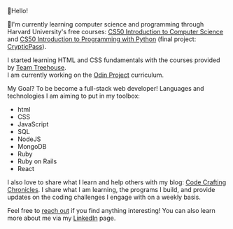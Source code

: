👋Hello! 

🌱I'm currently learning computer science and programming through Harvard University's free courses: <a href="https://www.edx.org/learn/computer-science/harvard-university-cs50-s-introduction-to-computer-science" target="_blank" rel="noopener noreferrer">CS50 Introduction to Computer Science</a> and <a href="https://www.edx.org/learn/python/harvard-university-cs50-s-introduction-to-programming-with-python" target="_blank" rel="noopener noreferrer">CS50 Introduction to Programming with Python</a> (final project: <a href="https://github.com/CamilleOnoda/Projects/tree/main/CrypticPass" target="_blank" rel="noopener noreferrer">CrypticPass</a>).

<p>I started learning HTML and CSS fundamentals with the courses provided by <a href="https://teamtreehouse.com/" target="_blank" rel="noopener noreferrer">Team Treehouse</a>.
<br>I am currently working on the <a href="https://www.theodinproject.com/paths" target="_blank" rel="noopener noreferrer">Odin Project</a> curriculum.</p>

<p>My Goal? To be become a full-stack web developer! Languages and technologies I am aiming to put in my toolbox:</p>
<ul>
  <li>html</li>
  <li>CSS</li>
  <li>JavaScript</li>
  <li>SQL</li>
  <li>NodeJS</li>
  <li>MongoDB
  <li>Ruby</li>
  <li>Ruby on Rails</li>
  <li>React</li>
</ul>
  
<p>I also love to share what I learn and help others with my blog: <a href="https://codecraftingchronicles.substack.com/" target="_blank" rel="noopener noreferrer">Code Crafting Chronicles</a>. 
I share what I am learning, the programs I build, and provide updates on the coding challenges I engage with on a weekly basis.</p>

Feel free to <a href="mailto: info@camilleonoda.com">reach out</a> if you find anything interesting!
You can also learn more about me via my <a href="https://linkedin.com/in/camilleonoda">LinkedIn</a> page.



